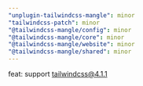 ```yaml
---
"unplugin-tailwindcss-mangle": minor
"tailwindcss-patch": minor
"@tailwindcss-mangle/config": minor
"@tailwindcss-mangle/core": minor
"@tailwindcss-mangle/website": minor
"@tailwindcss-mangle/shared": minor
---
```


feat: support tailwindcss@4.1.1
